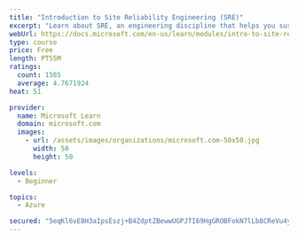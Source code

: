 ```yaml
---
title: "Introduction to Site Reliability Engineering (SRE)"
excerpt: "Learn about SRE, an engineering discipline that helps you sustainably achieve the appropriate level of reliability in your systems, services, and products."
webUrl: https://docs.microsoft.com/en-us/learn/modules/intro-to-site-reliability-engineering/
type: course
price: Free
length: PT55M
ratings:
  count: 1585
  average: 4.7671924
heat: 51

provider:
  name: Microsoft Learn
  domain: microsoft.com
  images:
    - url: /assets/images/organizations/microsoft.com-50x50.jpg
      width: 50
      height: 50

levels:
  - Beginner

topics:
  - Azure

secured: "5eqKl6vE8H3aIpsEszj+B4ZdptZBewwUGPJTI69HgGROBFokN7lLb8CReVu4ywTEh2e6y6sNR4UK9xw+X8vTnpUsXtRx8pMoUA55R7zuw5mYum8KfXD88R8nkpMEBsQ3J6J/iD3vBLDzD7KEMVXw9T5zms+jHVJPRgQo3AM2BJv/85w80Q9tQJyfEjzgjdlS2uCJTP7aeZ/JaUOy+Y3cqNJlphMFD2yBe1Tbqz1kiiyWLHciom+Q0RvRP+yMJA1KSsrbROhjLCBLVAL3KRYSaOVTYW/kVRmDU8ra16X+hwsnw5skk+hRIwGzUncmaIcRIgkLjSQVHXsKmAtz07rmRi1ZdR+bY6luCHCAZWFvoNZDBNfmYvqL2FPE8gANg1HgT/rN4HuURvee8q8v1IX+hrdS+9PcBm+MfACqMpvUB24=;nyN0TclmD0BUsa7nTGwizw=="
---
```


